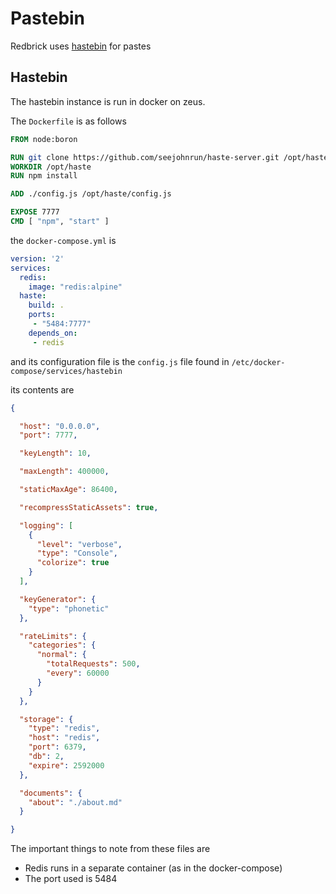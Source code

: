 # Pastebin

Redbrick uses [hastebin](https://github.com/seejohnrun/haste-server) for pastes

## Hastebin

The hastebin instance is run in docker on zeus.

The `Dockerfile` is as follows

```Dockerfile
FROM node:boron

RUN git clone https://github.com/seejohnrun/haste-server.git /opt/haste
WORKDIR /opt/haste
RUN npm install

ADD ./config.js /opt/haste/config.js

EXPOSE 7777
CMD [ "npm", "start" ]
```

the `docker-compose.yml` is

```yaml
version: '2'
services:
  redis:
    image: "redis:alpine"
  haste:
    build: .
    ports:
     - "5484:7777"
    depends_on:
     - redis
```

and its configuration file is the `config.js` file found in
`/etc/docker-compose/services/hastebin`

its contents are

```json
{

  "host": "0.0.0.0",
  "port": 7777,

  "keyLength": 10,

  "maxLength": 400000,

  "staticMaxAge": 86400,

  "recompressStaticAssets": true,

  "logging": [
    {
      "level": "verbose",
      "type": "Console",
      "colorize": true
    }
  ],

  "keyGenerator": {
    "type": "phonetic"
  },

  "rateLimits": {
    "categories": {
      "normal": {
        "totalRequests": 500,
        "every": 60000
      }
    }
  },

  "storage": {
    "type": "redis",
    "host": "redis",
    "port": 6379,
    "db": 2,
    "expire": 2592000
  },

  "documents": {
    "about": "./about.md"
  }

}
```

The important things to note from these files are

* Redis runs in a separate container (as in the docker-compose)
* The port used is 5484

